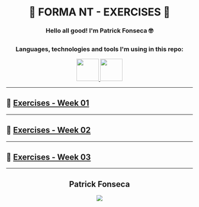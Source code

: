 <div align="center">
  
  # 🚀 FORMA NT - EXERCISES 🚀

  ### Hello all good! I'm Patrick Fonseca 🤓
  
</div>

##

<div align="center">
  <h3>Languages, technologies and tools I'm using in this repo:</h3>
  <p align="center">
    <a href="https://github.com/PFonsecaFV/PFonsecaFV">
      <img src="https://github.com/PFonsecaFV/PFonsecaFV/blob/main/src/icons/ic_java.svg" width="60" fill="none" />
      <img src="https://github.com/PFonsecaFV/PFonsecaFV/blob/main/src/icons/ic_intellij.svg" width="60" fill="none" />
    </a>
  </p>
</div>
  
---

## 🎯 [Exercises - Week 01](https://github.com/PFonsecaFV/nt-exercises/tree/exercises-week-01)

---

## 🎯 [Exercises - Week 02](https://github.com/PFonsecaFV/nt-exercises/tree/exercises-week-02)

---

## 🎯 [Exercises - Week 03](https://github.com/PFonsecaFV/nt-exercises/tree/exercises-week-03)


---

<div align="center">
  <h2>Patrick Fonseca</h2>
	  <a href="https://www.linkedin.com/in/PatrickFonseca/" target="_blank">
      <img src="https://img.shields.io/badge/-LinkedIn-%230077B5?style=for-the-badge&logo=linkedin&logoColor=white" target="_blank">
    </a>
</div>
